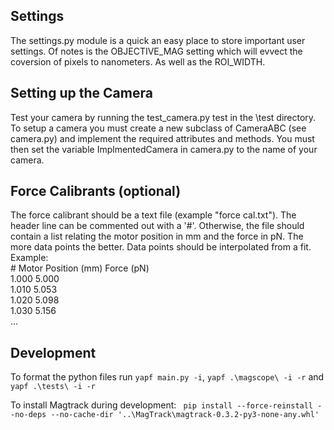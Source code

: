 ## Settings
The settings.py module is a quick an easy place to store important user settings.
Of notes is the OBJECTIVE_MAG setting which will evvect the coversion of pixels to nanometers.
As well as the ROI_WIDTH.

## Setting up the Camera
Test your camera by running the test_camera.py test in the \test directory.
To setup a camera you must create a new subclass of CameraABC (see camera.py) and implement the required attributes and methods.
You must then set the variable ImplmentedCamera in camera.py to the name of your camera.

## Force Calibrants (optional)
The force calibrant should be a text file (example "force cal.txt"). The header line can be commented out with a '#'.
Otherwise, the file should contain a list relating the motor position in mm and the force in pN.
The more data points the better. Data points should be interpolated from a fit.\
Example:\
\# Motor Position (mm) Force (pN)\
1.000 5.000\
1.010 5.053\
1.020 5.098\
1.030 5.156\
...

## Development
To format the python files run 
``` yapf main.py -i ```, 
``` yapf .\magscope\ -i -r ``` and
``` yapf .\tests\ -i -r ```

To install Magtrack during development: ``` pip install --force-reinstall --no-deps --no-cache-dir '..\MagTrack\magtrack-0.3.2-py3-none-any.whl'```